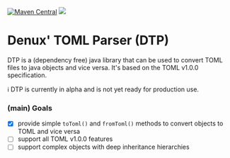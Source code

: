[![Maven Central](https://img.shields.io/maven-central/v/dev.denux/dtp.svg?label=Maven%20Central)](https://search.maven.org/search?q=g:%22dev.denux%22%20AND%20a:%22dtp%22)
[![](https://jitpack.io/v/DenuxPlays/DTP.svg)](https://jitpack.io/#DenuxPlays/DTP)
# Denux' TOML Parser (DTP) 

DTP is a (dependency free) java library that can be used to convert TOML files to java objects and vice versa. It's based on the 
TOML v1.0.0 specification.

:information_source: DTP is currently in alpha and is not yet ready for production use.

### (main) Goals
- [x] provide simple `toToml()` and `fromToml()` methods to convert objects to TOML and vice versa
- [ ] support all TOML v1.0.0 features
- [ ] support complex objects with deep inheritance hierarchies
